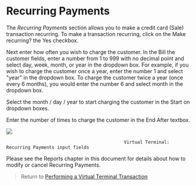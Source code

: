 
# Recurring Payments

The *Recurring Payments* section allows you to make a credit card (Sale) transaction recurring. To make a transaction recurring, click on the Make recurring? the Yes checkbox.

Next enter how often you wish to charge the customer. In the Bill the customer fields, enter a number from 1 to 999 with no decimal point and select day, week, month, or year in the dropdown box. For example, if you wish to charge the customer once a year, enter the number 1 and select "year" in the dropdown box. To charge the customer twice a year (once every 6 months), you would enter the number 6 and select month in the dropdown box. 

Select the month / day / year to start charging the customer in the Start on dropdown boxes.

Enter the number of times to charge the customer in the End After textbox.

![](/api/hosted-image/IPGNA/assets/images/recurringPayments.jpg)

												Virtual Terminal: Recurring Payments input fields
												

Please see the Reports chapter in this document for details about how to modify or cancel Recurring Payments.

> Return to [Performing a Virtual Terminal Transaction](?path=docs/additionalInfo/VirtualTerminal.md)														